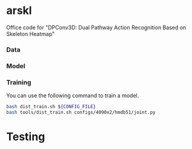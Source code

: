 # arskl

Office code for "DPConv3D: Dual Pathway Action Recognition Based on Skeleton Heatmap"

### Data



### Model

### Training
You can use the following command to train a model.
```bash
bash dist_train.sh ${CONFIG_FILE}
bash tools/dist_train.sh configs/4090x2/hmdb51/joint.py
```

# Testing
